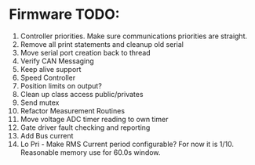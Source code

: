 # Firmware TODO:
1.  Controller priorities.  Make sure communications priorities are straight. 
2.  Remove all print statements and cleanup old serial
3.  Move serial port creation back to thread
4.  Verify CAN Messaging
5.  Keep alive support
6.  Speed Controller
7.  Position limits on output?
8.  Clean up class access public/privates
9.  Send mutex
10. Refactor Measurement Routines
11. Move voltage ADC timer reading to own timer
13. Gate driver fault checking and reporting
15. Add Bus current
16. Lo Pri - Make RMS Current period configurable?  For now it is 1/10.  Reasonable memory use for 60.0s window.


